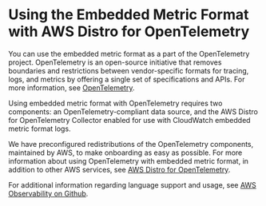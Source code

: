 # Using the Embedded Metric Format with AWS Distro for OpenTelemetry<a name="CloudWatch_Embedded_Metric_Format_OpenTelemetry"></a>

You can use the embedded metric format as a part of the OpenTelemetry project\. OpenTelemetry is an open\-source initiative that removes boundaries and restrictions between vendor\-specific formats for tracing, logs, and metrics by offering a single set of specifications and APIs\. For more information, see [OpenTelemetry](https://opentelemetry.io/)\.

Using embedded metric format with OpenTelemetry requires two components: an OpenTelemetry\-compliant data source, and the AWS Distro for OpenTelemetry Collector enabled for use with CloudWatch embedded metric format logs\. 

We have preconfigured redistributions of the OpenTelemetry components, maintained by AWS, to make onboarding as easy as possible\. For more information about using OpenTelemetry with embedded metric format, in addition to other AWS services, see [AWS Distro for OpenTelemetry](https://aws-otel.github.io/)\.

For additional information regarding language support and usage, see [AWS Observability on Github](https://github.com/aws-observability)\.